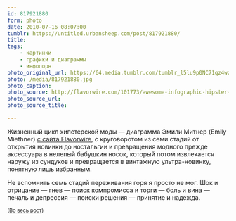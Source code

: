 ```yaml
---
id: 817921880
form: photo
date: 2010-07-16 08:07:00
tumblr: https://untitled.urbansheep.com/post/817921880/
title:
tags:
    - картинки
    - графики и диаграммы
    - инфопорн
photo_original_url: https://64.media.tumblr.com/tumblr_l5lu9p0NC71qz4wzio1_640.jpg
photo: /media/817921880.jpg
photo_caption: 
photo_source: http://flavorwire.com/101773/awesome-infographic-hipster-fashion-cycle
photo_source_url:
photo_source_title:

---
```


<p>Жизненный цикл хипстерской моды — диаграмма Эмили Митнер (Emily Miethner) <a href="http://flavorwire.com/101773/awesome-infographic-hipster-fashion-cycle">с сайта Flavorwire</a>, с круговоротом из семи стадий от открытия новинки до ностальгии и превращения модного прежде аксессуара в нелепый бабушкин носок, который потом извлекается наружу из сундуков и превращается в винтажную ультра-новинку, понятную лишь избранным.</p>

<p>Не вспомнить семь стадий переживания горя я просто не мог. Шок и отрицание — гнев — поиск компромисса и торги — боль и вина — печаль и депрессия — поиски решения — принятие и надежда.</p>

<p><small>(<a href="http://untitled.urbansheep.ru/photo/1280/817921880/1/tumblr_l5lu9p0NC71qz4wzi">Во весь рост</a>)</small></p>
